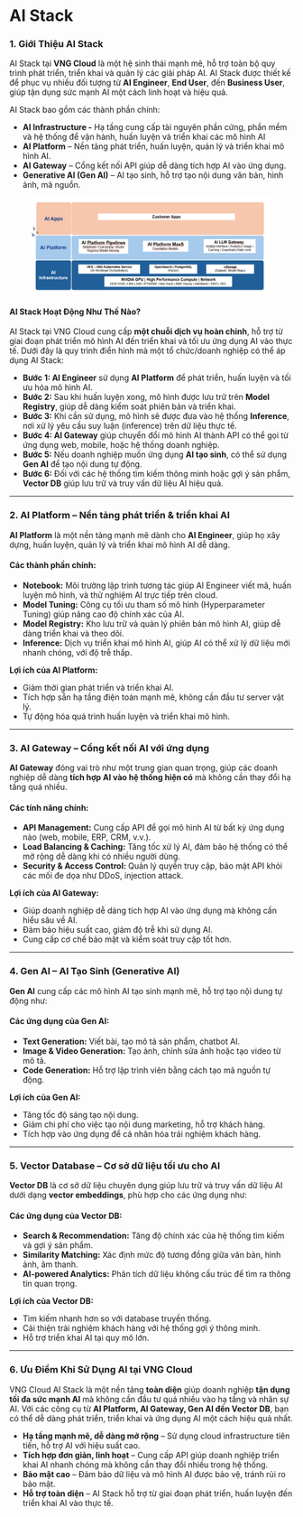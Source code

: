 # AI Stack

### **1. Giới Thiệu AI Stack**

AI Stack tại **VNG Cloud** là một hệ sinh thái mạnh mẽ, hỗ trợ toàn bộ quy trình phát triển, triển khai và quản lý các giải pháp AI. AI Stack được thiết kế để phục vụ nhiều đối tượng từ **AI Engineer**, **End User**, đến **Business User**, giúp tận dụng sức mạnh AI một cách linh hoạt và hiệu quả.

AI Stack bao gồm các thành phần chính:

* **AI Infrastructure -** Hạ tầng cung cấp tài nguyên phần cứng, phần mềm và hệ thống để vận hành, huấn luyện và triển khai các mô hình AI
* **AI Platform** – Nền tảng phát triển, huấn luyện, quản lý và triển khai mô hình AI.
* **AI Gateway** – Cổng kết nối API giúp dễ dàng tích hợp AI vào ứng dụng.
* **Generative AI (Gen AI)** – AI tạo sinh, hỗ trợ tạo nội dung văn bản, hình ảnh, mã nguồn.

<figure><img src="../.gitbook/assets/image (1085).png" alt=""><figcaption></figcaption></figure>

#### **AI Stack Hoạt Động Như Thế Nào?**

AI Stack tại VNG Cloud cung cấp **một chuỗi dịch vụ hoàn chỉnh**, hỗ trợ từ giai đoạn phát triển mô hình AI đến triển khai và tối ưu ứng dụng AI vào thực tế. Dưới đây là quy trình điển hình mà một tổ chức/doanh nghiệp có thể áp dụng AI Stack:

* **Bước 1: AI Engineer** sử dụng **AI Platform** để phát triển, huấn luyện và tối ưu hóa mô hình AI.
* **Bước 2:** Sau khi huấn luyện xong, mô hình được lưu trữ trên **Model Registry**, giúp dễ dàng kiểm soát phiên bản và triển khai.
* **Bước 3:** Khi cần sử dụng, mô hình sẽ được đưa vào hệ thống **Inference**, nơi xử lý yêu cầu suy luận (inference) trên dữ liệu thực tế.
* **Bước 4: AI Gateway** giúp chuyển đổi mô hình AI thành API có thể gọi từ ứng dụng web, mobile, hoặc hệ thống doanh nghiệp.
* **Bước 5:** Nếu doanh nghiệp muốn ứng dụng **AI tạo sinh**, có thể sử dụng **Gen AI** để tạo nội dung tự động.
* **Bước 6:** Đối với các hệ thống tìm kiếm thông minh hoặc gợi ý sản phẩm, **Vector DB** giúp lưu trữ và truy vấn dữ liệu AI hiệu quả.

***

### **2. AI Platform – Nền tảng phát triển & triển khai AI**

**AI Platform** là một nền tảng mạnh mẽ dành cho **AI Engineer**, giúp họ xây dựng, huấn luyện, quản lý và triển khai mô hình AI dễ dàng.

#### **Các thành phần chính:**

* **Notebook:** Môi trường lập trình tương tác giúp AI Engineer viết mã, huấn luyện mô hình, và thử nghiệm AI trực tiếp trên cloud.
* **Model Tuning:** Công cụ tối ưu tham số mô hình (Hyperparameter Tuning) giúp nâng cao độ chính xác của AI.
* **Model Registry:** Kho lưu trữ và quản lý phiên bản mô hình AI, giúp dễ dàng triển khai và theo dõi.
* **Inference:** Dịch vụ triển khai mô hình AI, giúp AI có thể xử lý dữ liệu mới nhanh chóng, với độ trễ thấp.

**Lợi ích của AI Platform:**

* Giảm thời gian phát triển và triển khai AI.
* Tích hợp sẵn hạ tầng điện toán mạnh mẽ, không cần đầu tư server vật lý.
* Tự động hóa quá trình huấn luyện và triển khai mô hình.

***

### **3. AI Gateway – Cổng kết nối AI với ứng dụng**

**AI Gateway** đóng vai trò như một trung gian quan trọng, giúp các doanh nghiệp dễ dàng **tích hợp AI vào hệ thống hiện có** mà không cần thay đổi hạ tầng quá nhiều.

#### **Các tính năng chính:**

* **API Management:** Cung cấp API để gọi mô hình AI từ bất kỳ ứng dụng nào (web, mobile, ERP, CRM, v.v.).
* **Load Balancing & Caching:** Tăng tốc xử lý AI, đảm bảo hệ thống có thể mở rộng dễ dàng khi có nhiều người dùng.
* **Security & Access Control:** Quản lý quyền truy cập, bảo mật API khỏi các mối đe dọa như DDoS, injection attack.

**Lợi ích của AI Gateway:**

* Giúp doanh nghiệp dễ dàng tích hợp AI vào ứng dụng mà không cần hiểu sâu về AI.
* Đảm bảo hiệu suất cao, giảm độ trễ khi sử dụng AI.
* Cung cấp cơ chế bảo mật và kiểm soát truy cập tốt hơn.

***

### **4. Gen AI – AI Tạo Sinh (Generative AI)**

**Gen AI** cung cấp các mô hình AI tạo sinh mạnh mẽ, hỗ trợ tạo nội dung tự động như:

#### **Các ứng dụng của Gen AI:**

* **Text Generation:** Viết bài, tạo mô tả sản phẩm, chatbot AI.
* **Image & Video Generation:** Tạo ảnh, chỉnh sửa ảnh hoặc tạo video từ mô tả.
* **Code Generation:** Hỗ trợ lập trình viên bằng cách tạo mã nguồn tự động.

**Lợi ích của Gen AI:**

* Tăng tốc độ sáng tạo nội dung.
* Giảm chi phí cho việc tạo nội dung marketing, hỗ trợ khách hàng.
* Tích hợp vào ứng dụng để cá nhân hóa trải nghiệm khách hàng.

***

### **5. Vector Database – Cơ sở dữ liệu tối ưu cho AI**

**Vector DB** là cơ sở dữ liệu chuyên dụng giúp lưu trữ và truy vấn dữ liệu AI dưới dạng **vector embeddings**, phù hợp cho các ứng dụng như:

#### **Các ứng dụng của Vector DB:**

* **Search & Recommendation:** Tăng độ chính xác của hệ thống tìm kiếm và gợi ý sản phẩm.
* **Similarity Matching:** Xác định mức độ tương đồng giữa văn bản, hình ảnh, âm thanh.
* **AI-powered Analytics:** Phân tích dữ liệu không cấu trúc để tìm ra thông tin quan trọng.

**Lợi ích của Vector DB:**

* Tìm kiếm nhanh hơn so với database truyền thống.
* Cải thiện trải nghiệm khách hàng với hệ thống gợi ý thông minh.
* Hỗ trợ triển khai AI tại quy mô lớn.

***

### **6. Ưu Điểm Khi Sử Dụng AI tại VNG Cloud**

VNG Cloud AI Stack là một nền tảng **toàn diện** giúp doanh nghiệp **tận dụng tối đa sức mạnh AI** mà không cần đầu tư quá nhiều vào hạ tầng và nhân sự AI. Với các công cụ từ **AI Platform, AI Gateway, Gen AI đến Vector DB**, bạn có thể dễ dàng phát triển, triển khai và ứng dụng AI một cách hiệu quả nhất.

* **Hạ tầng mạnh mẽ, dễ dàng mở rộng** – Sử dụng cloud infrastructure tiên tiến, hỗ trợ AI với hiệu suất cao.
* **Tích hợp đơn giản, linh hoạt** – Cung cấp API giúp doanh nghiệp triển khai AI nhanh chóng mà không cần thay đổi nhiều trong hệ thống.
* **Bảo mật cao** – Đảm bảo dữ liệu và mô hình AI được bảo vệ, tránh rủi ro bảo mật.
* **Hỗ trợ toàn diện** – AI Stack hỗ trợ từ giai đoạn phát triển, huấn luyện đến triển khai AI vào thực tế.


